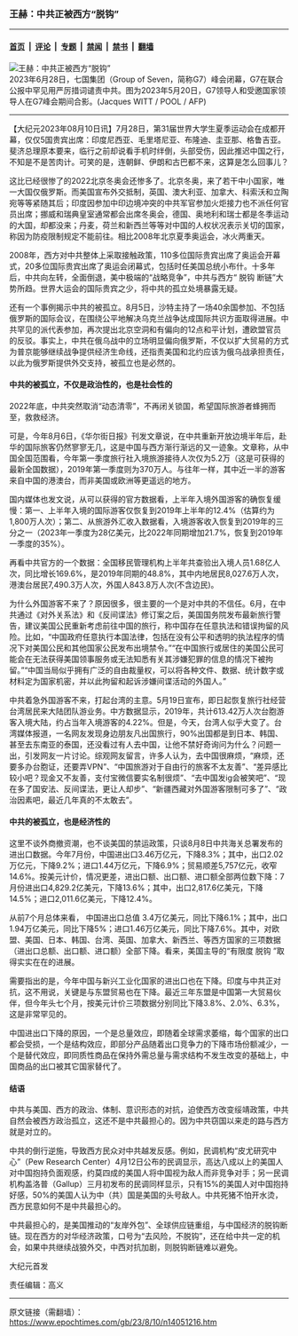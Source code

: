 ### 王赫：中共正被西方“脱钩”

---

#### [首页](../../../..?n14051216) &nbsp;|&nbsp; [评论](../../../../../epoch-comment?n14051216) &nbsp;|&nbsp; [专题](../../../../../epoch-special?n14051216) &nbsp;|&nbsp; [禁闻](../../../../../epoch-news?n14051216) &nbsp;|&nbsp; [禁书](../../../../../books?n14051216) &nbsp;|&nbsp; [翻墙](https://github.com/gfw-breaker/nogfw/blob/master/README.md?n14051216)


<div><img alt="王赫：中共正被西方“脱钩”" class="attachment-djy_600_400 size-djy_600_400 wp-post-image" src="https://i.epochtimes.com/assets/uploads/2023/05/id14000971-33FM799-600x400.jpg"/>
<div class="caption">
 2023年6月28日，七国集团（Group of Seven，简称G7）峰会闭幕，G7在联合公报中罕见用严厉措词谴责中共。图为2023年5月20日，G7领导人和受邀国家领导人在G7峰会期间合影。(Jacques WITT / POOL / AFP)
</div></div><hr/><div class="post_content" id="artbody" itemprop="articleBody">
 <!-- article content begin -->
 <p>
  【大纪元2023年08月10日讯】7月28日，第31届世界大学生夏季运动会在成都开幕，仅仅5国贵宾出席：印度尼西亚、毛里塔尼亚、布隆迪、圭亚那、格鲁吉亚。斐济总理原本要来，临行之前却说看手机时绊倒，头部受伤，因此推迟中国之行，不知是不是苦肉计。可笑的是，连朝鲜、伊朗和古巴都不来，这算是怎么回事儿？
 </p>
 <p>
  这比已经很惨了的2022北京冬奥会还惨多了。北京冬奥，来了若干中小国家，唯一大国仅俄罗斯。而美国宣布外交抵制，英国、澳大利亚、加拿大、科索沃和立陶宛等等紧随其后；印度因参加中印边境冲突的中共军官参加火炬接力也不派任何官员出席；挪威和瑞典皇室通常都会出席冬奥会，德国、奥地利和瑞士都是冬季运动的大国，却都没来；丹麦，荷兰和新西兰等等对中国的人权状况表示关切的国家，称因为防疫限制规定不能前往。相比2008年北京夏季奥运会，冰火两重天。
 </p>
 <p>
  2008年，西方对中共整体上采取接触政策，110多位国际贵宾出席了奥运会开幕式，20多位国际贵宾出席了奥运会闭幕式，包括时任美国总统小布什。十多年后，中共向左转，全面倒退，美中极端的“战略竞争”，中共与西方“
  <ok href="https://www.epochtimes.com/gb/tag/%E8%84%B1%E9%92%A9.html">
   脱钩
  </ok>
  断链”大势所趋。世界大运会的国际贵宾之少，将中共的孤立处境暴露无疑。
 </p>
 <p>
  还有一个事例揭示中共的被孤立。8月5日，沙特主持了一场40余国参加、不包括俄罗斯的国际会议，在围绕公平地解决乌克兰战争达成国际共识方面取得进展。中共罕见的派代表参加，再次提出北京空洞和有偏向的12点和平计划，遭欧盟官员的反驳。事实上，中共在俄乌战中的立场明显偏向俄罗斯，不仅以扩大贸易的方式为普京能够继续战争提供经济生命线，还指责美国和北约应该为俄乌战承担责任，以此为俄罗斯提供外交支持，被孤立也是必然的。
 </p>
 <h4>
  中共的被孤立，不仅是政治性的，也是社会性的
 </h4>
 <p>
  2022年底，中共突然取消“动态清零”，不再闭关锁国，希望国际旅游者蜂拥而至，救救经济。
 </p>
 <p>
  可是，今年8月6日，《华尔街日报》刊发文章说，在中共重新开放边境半年后，赴华的国际旅客仍然寥寥无几，这是中国与西方渐行渐远的又一迹象。文章称，从中国全国范围看，今年第一季度旅行社入境旅游接待人次仅为5.2万（这是可获得的最新全国数据），2019年第一季度则为370万人。与往年一样，其中近一半的游客来自中国的港澳台，而非美国或欧洲等更遥远的地方。
 </p>
 <p>
  国内媒体也发文说，从可以获得的官方数据看，上半年入境外国游客的确恢复缓慢：第一、上半年入境的国际游客仅恢复到2019年上半年的12.4%（估算约为1,800万人次）；第二、从旅游外汇收入数据看，入境游客收入恢复到2019年的三分之一（2023年一季度为28亿美元，比2022年同期增加21.7%，恢复到2019年一季度的35%）。
 </p>
 <p>
  再看中共官方的一个数据：全国移民管理机构上半年共查验出入境人员1.68亿人次，同比增长169.6%，是2019年同期的48.8%，其中内地居民8,027.6万人次，港澳台居民7,490.3万人次，外国人843.8万人次(不含边民)。
 </p>
 <p>
  为什么外国游客不来了？原因很多，很主要的一个是对中共的不信任。6月，在中共通过《对外关系法》和《反间谍法》修订案之后，美国国务院发布最新旅行警告，建议美国公民重新考虑前往中国的旅行，称中国存在任意执法和错误拘留的风险。比如，“中国政府任意执行本国法律，包括在没有公平和透明的执法程序的情况下对美国公民和其他国家公民发布出境禁令。”“在中国旅行或居住的美国公民可能会在无法获得美国领事服务或无法知悉有关其涉嫌犯罪的信息的情况下被拘留。”“中国当局似乎拥有广泛的自由裁量权，可以将各种文件、数据、统计数字或材料定为国家机密，并以此拘留和起诉涉嫌间谍活动的外国人。”
 </p>
 <p>
  中共着急外国游客不来，打起台湾的主意。5月19日宣布，即日起恢复旅行社经营台湾居民来大陆团队游业务。中方数据显示，2019年，共计613.42万人次台胞游客入境大陆，约占当年入境游客的4.22%。但是，今天，台湾人似乎大变了。台湾媒体报道，一名网友发现身边朋友凡出国旅行，90%出国都是到日本、韩国、甚至去东南亚的泰国，还没看过有人去中国，让他不禁好奇询问为什么？问题一出，引发网友一片讨论。综观网友留言，许多人认为，去中国很麻烦，“麻烦，还要多办台胞证，还要弄VPN”、“中国旅游对于自由行的旅客不太友善”、“差异感比较小吧？现金又不友善，支付宝微信要实名制很烦”、“去中国发ig会被笑吧”、“现在多了国安法、反间谍法，更让人却步”、“新疆西藏对外国游客限制可多了”、“政治因素吧，最近几年真的不太敢去”。
 </p>
 <h4>
  中共的被孤立，也是经济性的
 </h4>
 <p>
  这里不谈外商撤资潮，也不谈美国的禁运政策，只谈8月8日中共海关总署发布的进出口数据。今年7月份，中国进出口3.46万亿元，下降8.3%；其中，出口2.02万亿元，下降9.2%；进口1.44万亿元，下降6.9%；贸易顺差5,757亿元，收窄14.6%。按美元计价，情况更差，进出口额、出口额、进口额全部两位数下降：7月份进出口4,829.2亿美元，下降13.6%；其中，出口2,817.6亿美元，下降14.5%；进口2,011.6亿美元，下降12.4%。
 </p>
 <p>
  从前7个月总体来看，
  <ok href="https://www.epochtimes.com/gb/tag/%E4%B8%AD%E5%9B%BD%E8%BF%9B%E5%87%BA%E5%8F%A3%E6%80%BB%E5%80%BC.html">
   中国进出口总值
  </ok>
  3.4万亿美元，同比下降6.1%；其中，出口1.94万亿美元，同比下降5%；进口1.46万亿美元，同比下降7.6%。其中，对欧盟、美国、日本、韩国、台湾、英国、加拿大、新西兰、等西方国家的三项数据（进出口总额、出口额、进口额）全部下降。看来，美国主导的“有限度
  <ok href="https://www.epochtimes.com/gb/tag/%E8%84%B1%E9%92%A9.html">
   脱钩
  </ok>
  ”取得实实在在的进展。
 </p>
 <p>
  需要指出的是，今年中国与新兴工业化国家的进出口也在下降。印度与中共正对抗，这不用说，关键是与东盟贸易也在下降。最近三年东盟是中国第一大贸易伙伴，但今年头七个月，按美元计价三项数据分别同比下降3.8%、2.0%、6.3%，这是非常罕见的。
 </p>
 <p>
  中国进出口下降的原因，一个是总量效应，即随着全球需求萎缩，每个国家的出口都会受损，一个是结构效应，即部分产品随着出口竞争力的下降市场份额减少，一个是替代效应，即同质性商品在保持外需总量与需求结构不发生改变的基础上，中国商品的出口被其它国家替代了。
 </p>
 <h4>
  结语
 </h4>
 <p>
  中共与美国、西方的政治、体制、意识形态的对抗，迫使西方改变绥靖政策，中共自然会被西方政治孤立，这还不是中共最担心的。因为中共窃国以来走的路与西方就是对立的。
 </p>
 <p>
  中共的倒行逆施，导致西方民众对中共越发反感。例如，民调机构“皮尤研究中心”（Pew Research Center）4月12日公布的民调显示，高达八成以上的美国人对中国抱持负面观感，约莫四成的美国人将中国视为敌人而非竞争对手；另一民调机构盖洛普（Gallup）三月初发布的民调同样显示，只有15%的美国人对中国抱持好感，50%的美国人认为中（共）国是美国的头号敌人。中共死猪不怕开水烫，西方民意如何不是中共最担心的。
 </p>
 <p>
  中共最担心的，是美国推动的“友岸外包”、全球供应链重组，与中国经济的脱钩断链。现在西方的对华经济政策，口号为“去风险，不脱钩”，还在给中共一定的机会，如果中共继续战狼外交，中西对抗加剧，则脱钩断链难以避免。
 </p>
 <p>
  大纪元首发
 </p>
 <p>
  责任编辑：高义
 </p>
 <!-- article content end -->
 <div id="below_article_ad">
 </div>
</div>


---

原文链接（需翻墙）：https://www.epochtimes.com/gb/23/8/10/n14051216.htm